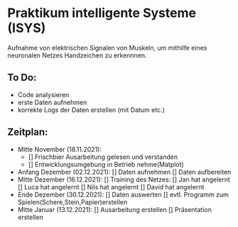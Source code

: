 # Praktikum intelligente Systeme (ISYS)

Aufnahme von elektrischen Signalen von Muskeln, um mithilfe eines neuronalen Netzes Handzeichen zu erkennnen.

## To Do:
- Code analysieren
- erste Daten aufnehmen
- korrekte Logs der Daten erstellen (mit Datum etc.)

## Zeitplan:
- Mitte November  (18.11.2021):
  - []  Frischbier Ausarbeitung gelesen und verstanden
  - []  Entwicklungsumgebung in Betrieb nehme(Matplot)  
- Anfang Dezember (02.12.2021):
  []  Daten aufnehmen
  []  Daten aufbereiten
- Mitte Dezember  (16.12.2021):
  []  Training des Netzes:
    []  Jan hat angelernt
    []  Luca hat angelernt
    []  Nils hat angelernt
    []  David hat angelernt
- Ende Dezember    (30.12.2021):
  []  Daten auswerten
  []  evtl. Programm zum Spielen(Schere,Stein,Papier)erstellen
- Mitte Januar     (13.12.2021):
  []  Ausarbeitung erstellen
  []  Präsentation erstellen
